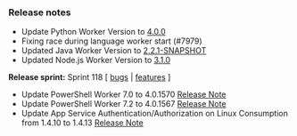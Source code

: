 ### Release notes
<!-- Please add your release notes in the following format:
- My change description (#PR)
-->
- Update Python Worker Version to [4.0.0](https://github.com/Azure/azure-functions-python-worker/releases/tag/4.0.0)
- Fixing race during language worker start (#7979)
- Updated Java Worker Version to [2.2.1-SNAPSHOT](https://github.com/Azure/azure-functions-java-worker/releases/tag/2.2.1-SNAPSHOT)
- Updated Node.js Worker Version to [3.1.0](https://github.com/Azure/azure-functions-nodejs-worker/releases/tag/v3.1.0)

**Release sprint:** Sprint 118
[ [bugs](https://github.com/Azure/azure-functions-host/issues?q=is%3Aissue+milestone%3A%22Functions+Sprint+118%22+label%3Abug+is%3Aclosed) | [features](https://github.com/Azure/azure-functions-host/issues?q=is%3Aissue+milestone%3A%22Functions+Sprint+118%22+label%3Afeature+is%3Aclosed) ]
- Update PowerShell Worker 7.0 to 4.0.1570 [Release Note](https://github.com/Azure/azure-functions-powershell-worker/releases/tag/v4.0.1570)
- Update PowerShell Worker 7.2 to 4.0.1567 [Release Note](https://github.com/Azure/azure-functions-powershell-worker/releases/tag/v4.0.1567)
- Update App Service Authentication/Authorization on Linux Consumption from 1.4.10 to 1.4.13 [Release Note](https://github.com/Azure/app-service-announcements/issues/354)
